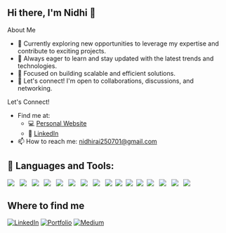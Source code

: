 ## Hi there, I'm Nidhi 👋

About Me
- 💼 Currently exploring new opportunities to leverage my expertise and contribute to exciting projects.
- 🌱 Always eager to learn and stay updated with the latest trends and technologies.
- 🔭 Focused on building scalable and efficient solutions.
- 💬 Let's connect! I'm open to collaborations, discussions, and networking.


Let's Connect!
- Find me at:
  - 💻 [Personal Website](https://nidhirai1.github.io/)
  - 👥 [LinkedIn](https://www.linkedin.com/in/nidhi-rai-974814213/)
- 📫 How to reach me: [nidhirai250701@gmail.com](mailto:nidhirai250701@gmail.com)


## 🚀 Languages and Tools:

<p>
            <img
                src="https://img.shields.io/badge/html%20-%23e34f26.svg?&style=for-the-badge&logo=html5&logoColor=white" />&nbsp;&nbsp;
     <img src="https://img.shields.io/badge/Python-3776AB?style=for-the-badge&logo=python&logoColor=white" />&nbsp;&nbsp;
    <img src="https://img.shields.io/badge/TensorFlow-FF6F00?style=for-the-badge&logo=tensorflow&logoColor=white" />&nbsp;&nbsp;
    <img src="https://img.shields.io/badge/Machine%20Learning-ffb74d?style=for-the-badge&logo=google&logoColor=white" />&nbsp;&nbsp;
    <img src="https://img.shields.io/badge/SQL-4479A1?style=for-the-badge&logo=postgresql&logoColor=white" />&nbsp;&nbsp;
    <img src="https://img.shields.io/badge/AWS-232F3E?style=for-the-badge&logo=amazonaws&logoColor=white" />&nbsp;&nbsp;
    <img src="https://img.shields.io/badge/TypeScript-007ACC?style=for-the-badge&logo=typescript&logoColor=white" />&nbsp;&nbsp;
    <img src="https://img.shields.io/badge/next.js-000000?style=for-the-badge&logo=nextdotjs&logoColor=white" />&nbsp;&nbsp;
    <img
                src="https://img.shields.io/badge/CSS3-1572B6?&style=for-the-badge&logo=css3&logoColor=white" />&nbsp;&nbsp;<img
                src="https://img.shields.io/badge/JavaScript-F7DF1E?style=for-the-badge&logo=javascript&logoColor=black" />&nbsp;&nbsp;<img
                src="https://img.shields.io/badge/React-20232A?style=for-the-badge&logo=react&logoColor=61DAFB" />&nbsp;&nbsp;<img
                src="https://img.shields.io/badge/Bootstrap-563D7C?style=for-the-badge&logo=bootstrap&logoColor=white">&nbsp;&nbsp;<img
                src="https://img.shields.io/badge/MongoDB-4EA94B?style=for-the-badge&logo=mongodb&logoColor=white" />&nbsp;&nbsp;
     <img src="https://img.shields.io/badge/Node.js-339933?style=for-the-badge&logo=nodedotjs&logoColor=white" />&nbsp;&nbsp;
     <img src="https://img.shields.io/badge/npm-CB3837?style=for-the-badge&logo=npm&logoColor=white" />&nbsp;&nbsp;
    <img src="https://img.shields.io/badge/Express.js-000000?style=for-the-badge&logo=express&logoColor=white" />&nbsp;&nbsp;
        </p>


## Where to find me
<p>  <a href="https://www.linkedin.com/in/nidhi-rai-974814213/" target="_blank"><img alt="LinkedIn" src="https://img.shields.io/badge/linkedin-%230077B5.svg?&style=for-the-badge&logo=linkedin&logoColor=white" /></a> <a href="https://nidhirai1.github.io/
" target="_blank"><img alt="Portfolio" src="https://img.shields.io/badge/Portfolio-%2312100E.svg?&style=for-the-badge&logo=Portfolio&logoColor=white" /></a> <a href="mailto:nidhirai250701@gmail.com" target="_blank"><img alt="Medium" src="https://img.shields.io/badge/Gmail-D14836?style=for-the-badge&logo=gmail&logoColor=white" /></a>
</p>


<!--
**NidhiRai1/NidhiRai1** is a ✨ _special_ ✨ repository because its `README.md` (this file) appears on your GitHub profile.

Here are some ideas to get you started:
📚 I am currently a senior at UC San Diego, studying Data Science and Business Economics.
🔭 I am an aspiring data scientist exploring the many possibilities of using data for the greater social good and contributing to transparency and accountability.
👀 Find me at:
💻 Personal Website
👥 LinkedIn
📫 How to reach me: nidhirai250701.com

- 🔭 I’m currently working on ...
- 🌱 I’m currently learning ...
- 👯 I’m looking to collaborate on ...
- 🤔 I’m looking for help with ...
- 💬 Ask me about ...
- 📫 How to reach me: ...
- 😄 Pronouns: ...
- ⚡ Fun fact: ...
-->

